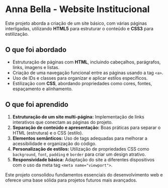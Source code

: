 # Anna Bella - Website Institucional

Este projeto aborda a criação de um site básico, com várias páginas interligadas, utilizando **HTML5** para estruturar o conteúdo e **CSS3** para estilização.

## O que foi abordado

- Estruturação de páginas com **HTML**, incluindo cabeçalhos, parágrafos, links, imagens e listas.
- Criação de uma navegação funcional entre as páginas usando a tag `<a>`.
- Uso de IDs e classes para organizar e aplicar estilos específicos.
- Estilização com **CSS**, abordando propriedades como cores, fontes, espaçamento e alinhamento.

## O que foi aprendido

1. **Estruturação de um site multi-página:** Implementação de links interativos que conectam as páginas do projeto.
2. **Separação de conteúdo e apresentação:** Boas práticas para separar o HTML (estrutura) e o CSS (estilo).
3. **Elementos semânticos:** Uso de tags adequadas para melhorar a acessibilidade e organização do código.
4. **Personalização de estilos:** Utilização de propriedades CSS como `background`, `font`, `padding` e `border` para criar um design atrativo.
5. **Responsividade básica:** Adaptação do site a diferentes dispositivos com o uso da meta tag `<meta name="viewport">`.

Este projeto consolidou fundamentos essenciais do desenvolvimento web e oferece uma base sólida para projetos futuros mais avançados.
